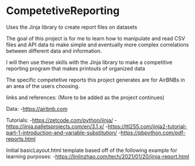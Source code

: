 # CompetetiveReporting
Uses the Jinja library to create report files on datasets

The goal of this project is for me to learn how to manipulate and read CSV files and API data to make simple and eventually more complex correlations between different data and information.

I will then use these skills with the Jinja library to make a competitive reporting program that makes printouts of organized data

The specific competetive reports this project generates are for AirBNBs in an area of the users choosing.

links and references: (More to be added as the project continues)

Data:
-https://airbnb.com

Tutorials:
-https://zetcode.com/python/jinja/
-https://jinja.palletsprojects.com/en/3.1.x/
-https://ttl255.com/jinja2-tutorial-part-1-introduction-and-variable-substitution/
-https://pbpython.com/pdf-reports.html

Initial basicLayout.html template based off of the following example for learning purposes:
  -https://linlinzhao.com/tech/2021/01/20/jinja-report.html
